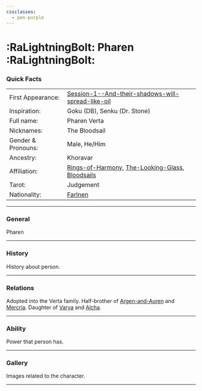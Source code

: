 ```yaml
---
cssclasses:
  - pen-purple
---
```

<link rel="stylesheet" href="https://cdn.jsdelivr.net/npm/rpg-awesome@latest/css/rpg-awesome.min.css">
<link rel="stylesheet" href="https://cdn.jsdelivr.net/npm/remixicon@4.5.0/fonts/remixicon.min.css"> 

# :RaLightningBolt: Pharen :RaLightningBolt:
### Quick Facts

|                    |                                                                                                                                                           |
| ------------------ | --------------------------------------------------------------------------------------------------------------------------------------------------------- |
| First Appearance:  | [Session-1--And-their-shadows-will-spread-like-oil](../../-Session-Notes/-1-Gathering-Storms/Session-1--And-their-shadows-will-spread-like-oil.md)      |
| Inspiration:          | Goku (DB), Senku (Dr. Stone)                                                                                                                              |
| Full name:         | Pharen Verta                                                                                                                                              |
| Nicknames:         | The Bloodsail                                                                                                                                             |
| Gender & Pronouns: | Male, He/Him                                                                                                                                              |
| Ancestry:          | Khoravar                                                                                                                                                  |
| Affiliation:       | [Rings-of-Harmony](../../-Groups/Rings-of-Harmony.md), [The-Looking-Glass](../../-Groups/The-Looking-Glass.md), [Bloodsails](../../-Groups/Bloodsails.md) |
| Tarot:             | Judgement                                                                                                                                                 |
| Nationality:       | [Farlnen](../../-Locations--Planes/Farlnen.md)                                                                                                            |
***
### General <i class="ri-checkbox-blank-line"></i>
Pharen

***
### History <i class="ri-history-line"></i>
History <i class="ri-history-line"></i> about person.

***
### Relations <i class="ri-user-line"></i>
Adopted into the Verta family.
Half-brother of [Argen-and-Auren](../-Pharen-Family/Argen-and-Auren.md) and [Mercria](../-Pharen-Family/Mercria.md).
Daughter of [Varya](../-Pharen-Family/Varya.md) and [Alcha](../-Pharen-Family/Alcha.md).

***
### Ability <i class="ri-star-line"></i>
Power that person has.

***
### Gallery <i class="ri-image-line"></i>
Images related to the character.

***
